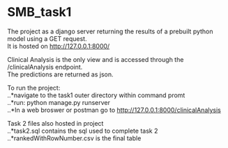 # SMB_task1

The project as a django server returning the results of a prebuilt python model using a GET request.  
It is hosted on http://127.0.0.1:8000/  
  
Clinical Analysis is the only view and is accessed through the /clinicalAnalysis endpoint.  
The predictions are returned as json.  

To run the project:  
..*navigate to the task1 outer directory within command promt  
..*run: python manage.py runserver  
..*In a web broswer or postman go to http://127.0.0.1:8000/clinicalAnalysis  
  
 Task 2 files also hosted in project  
 ..*task2.sql contains the sql used to complete task 2  
 ..*rankedWithRowNumber.csv is the final table  
